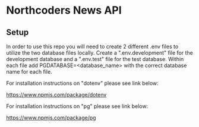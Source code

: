 # Northcoders News API

## Setup
In order to use this repo you will need to create 2 different .env files to utilize the two database files locally. Create a ".env.development" file for the development database and a ".env.test" file for the test database. Within each file add PGDATABASE=<database_name> with the correct database name for each file.

For installation instructions on "dotenv" please see link below:

https://www.npmjs.com/package/dotenv 

For installation instructions on "pg" please see link below:

https://www.npmjs.com/package/pg 

